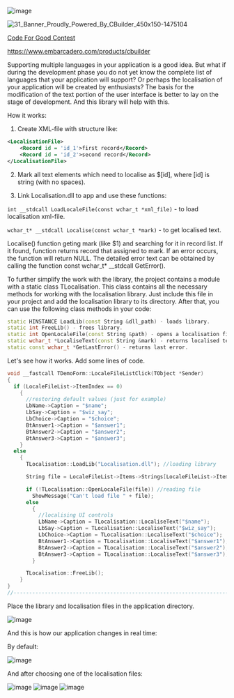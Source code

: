 ![image](https://user-images.githubusercontent.com/33027745/136328487-03bcae6b-cb15-455f-aa9b-1eceb3bba3ad.png)

![31_Banner_Proudly_Powered_By_CBuilder_450x150-1475104](https://user-images.githubusercontent.com/33027745/120885678-cdc61380-c5f2-11eb-9603-71658ad1abdd.png)

[Code For Good Contest](https://blogs.embarcadero.com/building-good-with-cbuilder-contest)

https://www.embarcadero.com/products/cbuilder

Supporting multiple languages in your application is a good idea. But what if during the development phase you do not yet know the complete list of languages that your application will support? Or perhaps the localisation of your application will be created by enthusiasts? The basis for the modification of the text portion of the user interface is better to lay on the stage of development. And this library will help with this.

How it works:

1. Create XML-file with structure like:

```xml
<LocalisationFile>
	<Record id = 'id_1'>first record</Record>
	<Record id = 'id_2'>second record</Record>
</LocalisationFile>
```

2. Mark all text elements which need to localise as $[id], where [id] is string (with no spaces).

3. Link Localisation.dll to app and use these functions:
	
```int __stdcall LoadLocaleFile(const wchar_t *xml_file)``` - to load localisation xml-file.

```wchar_t* __stdcall Localise(const wchar_t *mark)``` - to get localised text.

Localise() function geting mark (like $1) and searching for it in record list. If it found, function returns record that assigned to mark. If an error occurs, the function will return NULL. The detailed error text can be obtained by calling the function const wchar_t* __stdcall GetError().
	
To further simplify the work with the library, the project contains a module with a static class TLocalisation. This class contains all the necessary methods for working with the localisation library. Just include this file in your project and add the localisation library to its directory. After that, you can use the following class methods in your code:
	
```c++
static HINSTANCE LoadLib(const String &dll_path) - loads library.
static int FreeLib() - frees library.
static int OpenLocaleFile(const String &path) - opens a localisation file and creates a set of localised text records.
static wchar_t *LocaliseText(const String &mark) - returns localised text.
static const wchar_t *GetLastError() - returns last error.
```
	
Let's see how it works. Add some lines of code.	

```c++
void __fastcall TDemoForm::LocaleFileListClick(TObject *Sender)
{
  if (LocaleFileList->ItemIndex == 0)
	{
	  //restoring default values (just for example)
	  LbName->Caption = "$name";
	  LbSay->Caption = "$wiz_say";
	  LbChoice->Caption = "$choice";
	  BtAnswer1->Caption = "$answer1";
	  BtAnswer2->Caption = "$answer2";
	  BtAnswer3->Caption = "$answer3";
	}
  else
	{
	  TLocalisation::LoadLib("Localisation.dll"); //loading library

	  String file = LocaleFileList->Items->Strings[LocaleFileList->ItemIndex] + ".xml";

	  if (!TLocalisation::OpenLocaleFile(file)) //reading file
		ShowMessage("Can't load file " + file);
	  else
		{
		  //localising UI controls
		  LbName->Caption = TLocalisation::LocaliseText("$name");
		  LbSay->Caption = TLocalisation::LocaliseText("$wiz_say");
		  LbChoice->Caption = TLocalisation::LocaliseText("$choice");
		  BtAnswer1->Caption = TLocalisation::LocaliseText("$answer1");
		  BtAnswer2->Caption = TLocalisation::LocaliseText("$answer2");
		  BtAnswer3->Caption = TLocalisation::LocaliseText("$answer3");
		}

	  TLocalisation::FreeLib();
	}
}
//---------------------------------------------------------------------------
```

Place the library and localisation files in the application directory.

![image](https://user-images.githubusercontent.com/33027745/120896680-4052e580-c62b-11eb-9f13-679b0a1182ad.png)
	
And this is how our application changes in real time:

By default:
	
![image](https://user-images.githubusercontent.com/33027745/120898017-ceca6580-c631-11eb-9244-3ba2e21ba088.png)
	
And after choosing one of the localisation files: 

![image](https://user-images.githubusercontent.com/33027745/120896451-4dbba000-c62a-11eb-9fe5-2863f32c44f6.png)
![image](https://user-images.githubusercontent.com/33027745/120896400-046b5080-c62a-11eb-9904-1f9a40629f00.png)
![image](https://user-images.githubusercontent.com/33027745/120896405-09300480-c62a-11eb-966b-c23cead9f1f7.png)


